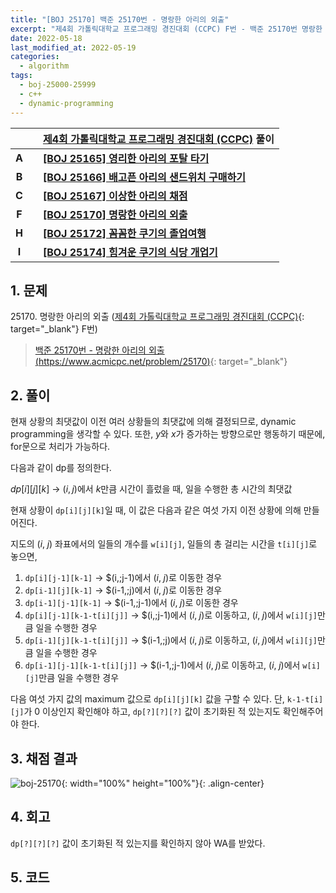 ```yaml
---
title: "[BOJ 25170] 백준 25170번 - 명랑한 아리의 외출"
excerpt: "제4회 가톨릭대학교 프로그래밍 경진대회 (CCPC) F번 - 백준 25170번 명랑한 아리의 외출 풀이"
date: 2022-05-18
last_modified_at: 2022-05-19
categories:
  - algorithm
tags:
  - boj-25000-25999
  - c++
  - dynamic-programming
---
```


|||[제4회 가톨릭대학교 프로그래밍 경진대회 (CCPC)](https://burningfalls.github.io/contest/ccpc-baekjoon-contest/) 풀이|
|:---:|:---:|:---|
|**A**||**[[BOJ 25165] 영리한 아리의 포탈 타기](https://burningfalls.github.io/algorithm/boj-25165/)**|
|**B**||**[[BOJ 25166] 배고픈 아리의 샌드위치 구매하기](https://burningfalls.github.io/algorithm/boj-25166/)**|
|**C**||**[[BOJ 25167] 이상한 아리의 채점](https://burningfalls.github.io/algorithm/boj-25167/)**|
|**F**||**[[BOJ 25170] 명랑한 아리의 외출](https://burningfalls.github.io/algorithm/boj-25170/)**|
|**H**||**[[BOJ 25172] 꼼꼼한 쿠기의 졸업여행](https://burningfalls.github.io/algorithm/boj-25172/)**|
|**I**||**[[BOJ 25174] 힘겨운 쿠기의 식당 개업기](https://burningfalls.github.io/algorithm/boj-25174/)**|

## 1. 문제
$25170$. 명랑한 아리의 외출 ([제4회 가톨릭대학교 프로그래밍 경진대회 (CCPC)](https://burningfalls.github.io/contest/ccpc-baekjoon-contest/){: target="_blank"} F번)

> [백준 25170번 - 명랑한 아리의 외출 (https://www.acmicpc.net/problem/25170)](https://www.acmicpc.net/problem/25170){: target="_blank"}

## 2. 풀이

현재 상황의 최댓값이 이전 여러 상황들의 최댓값에 의해 결정되므로, dynamic programming을 생각할 수 있다. 또한, $y$와 $x$가 증가하는 방향으로만 행동하기 때문에, for문으로 처리가 가능하다.

다음과 같이 dp를 정의한다.

$dp[i][j][k]$ $\rightarrow$ $(i, j)$에서 $k$만큼 시간이 흘렀을 때, 일을 수행한 총 시간의 최댓값

현재 상황이 `dp[i][j][k]`일 때, 이 값은 다음과 같은 여섯 가지 이전 상황에 의해 만들어진다.

지도의 $(i,\;j)$ 좌표에서의 일들의 개수를 `w[i][j]`, 일들의 총 걸리는 시간을 `t[i][j]`로 놓으면,

1. `dp[i][j-1][k-1]` $\rightarrow$ $(i,\;j-1)에서 $(i,\;j)$로 이동한 경우
1. `dp[i-1][j][k-1]` $\rightarrow$ $(i-1,\;j)에서 $(i,\;j)$로 이동한 경우
1. `dp[i-1][j-1][k-1]` $\rightarrow$ $(i-1,\;j-1)에서 $(i,\;j)$로 이동한 경우
1. `dp[i][j-1][k-1-t[i][j]]` $\rightarrow$ $(i,\;j-1)에서 $(i,\;j)$로 이동하고, $(i,\;j)$에서 `w[i][j]`만큼 일을 수행한 경우
1. `dp[i-1][j][k-1-t[i][j]]` $\rightarrow$ $(i-1,\;j)에서 $(i,\;j)$로 이동하고, $(i,\;j)$에서 `w[i][j]`만큼 일을 수행한 경우
1. `dp[i-1][j-1][k-1-t[i][j]]` $\rightarrow$ $(i-1,\;j-1)에서 $(i,\;j)$로 이동하고, $(i,\;j)$에서 `w[i][j]`만큼 일을 수행한 경우

다음 여섯 가지 값의 maximum 값으로 `dp[i][j][k]` 값을 구할 수 있다. 단, `k-1-t[i][j]`가 $0$ 이상인지 확인해야 하고, `dp[?][?][?]` 값이 초기화된 적 있는지도 확인해주어야 한다.

## 3. 채점 결과

![boj-25170](https://user-images.githubusercontent.com/30232837/168979105-296acdec-e48a-4ab3-94aa-e03d19abcf43.png "boj-25170"){: width="100%" height="100%"}{: .align-center}

## 4. 회고

`dp[?][?][?]` 값이 초기화된 적 있는지를 확인하지 않아 WA를 받았다.

## 5. 코드

<script src="https://gist.github.com/BurningFalls/b71080ebe5efe574d4031456c27475e3.js"></script>